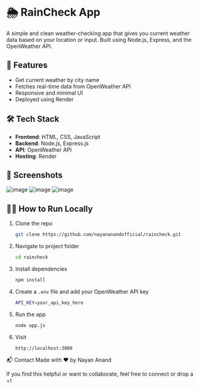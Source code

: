 # 🌦️ RainCheck App

A simple and clean weather-checking app that gives you current weather data based on your location or input. Built using Node.js, Express, and the OpenWeather API.

## 🚀 Features

- Get current weather by city name
- Fetches real-time data from OpenWeather API
- Responsive and minimal UI
- Deployed using Render

## 🛠️ Tech Stack

- **Frontend**: HTML, CSS, JavaScript
- **Backend**: Node.js, Express.js
- **API**: OpenWeather API
- **Hosting**: Render

## 📸 Screenshots
![image](https://github.com/user-attachments/assets/d0281896-5f46-4c38-8940-a653cd193f54)
![image](https://github.com/user-attachments/assets/df373632-7456-4a9f-b0e2-c49082f343f4)
![image](https://github.com/user-attachments/assets/f4537c05-dc15-4af3-8618-0ffac4505359)


## 🧑‍💻 How to Run Locally

1. Clone the repo  
   ```bash
   git clone https://github.com/nayananandofficial/raincheck.git
   ```

2. Navigate to project folder
   ```bash
   cd raincheck
   ```
   
3. Install dependencies
   ```bash
   npm install
   ```

4. Create a ``.env`` file and add your OpenWeather API key
   ```bash
   API_KEY=your_api_key_here
   ```

5. Run the app
   ```bash
   node app.js
   ```

6. Visit
   ```bash
   http://localhost:3000
   ```

📬 Contact
Made with ❤️ by Nayan Anand

If you find this helpful or want to collaborate, feel free to connect or drop a ⭐️!
